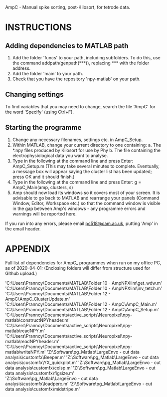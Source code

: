 AmpC - Manual spike sorting, post-Kilosort, for tetrode data. 

# INSTRUCTIONS

## Adding dependencies to MATLAB path
1. Add the folder 'funcs' to your path, including subfolders. To do this, use the 
   command addpath(genpath(***)), replacing *** with the folder address. 
2. Add the folder 'main' to your path. 	
3. Check that you have the repository 'npy-matlab' on your path. 

## Changing settings
To find variables that you may need to change, search the file 'AmpC' for the word 'Specify' 
(using Ctrl+F). 

## Starting the programme
1. Change any necessary filenames, settings etc. in AmpC_Setup. 
2. Within MATLAB, change your current directory to one containing:
	a. The *.npy files produced by Kilosort for use by Phy
	b. The file containing the electrophysiological data you want to analyse. 
3. Type in the following at the command line and press Enter:
	AmpC_Setup.m
   (This may take several minutes to complete. Eventually, a message box will appear saying the cluster list 
   has been updated; press OK and it should finish.) 
4. Type in the following at the command line and press Enter:
	g = AmpC_Main(amp, clusters, s)
5. Amp should now load its windows so it covers most of your screen. It is advisable to go back to MATLAB 
and rearrange your panels (Command Window, Editor, Workspace etc.) so that the command window is visible in 
the gap between Amp's windows - any programme errors and warnings will be reported here. 

If you run into any errors, please email pc518@cam.ac.uk, putting 'Amp' in the email header. 

# APPENDIX

Full list of dependencies for AmpC_ programmes when run on my office PC, as of 2020-04-01:
(Enclosing folders will differ from structure used for Github upload.)

'C:\Users\Prannoy\Documents\MATLAB\Folder 10 - AmpNPXlim\get_wdw.m'
'C:\Users\Prannoy\Documents\MATLAB\Folder 10 - AmpNPXlim\inv_tetch.m'
'C:\Users\Prannoy\Documents\MATLAB\Folder 12 - AmpC\AmpC_ClusterUpdate.m'
'C:\Users\Prannoy\Documents\MATLAB\Folder 12 - AmpC\AmpC_Main.m'
'C:\Users\Prannoy\Documents\MATLAB\Folder 12 - AmpC\AmpC_Setup.m'
'C:\Users\Prannoy\Documents\active_scripts\Neuropixel\npy-matlab\constructNPYheader.m'
'C:\Users\Prannoy\Documents\active_scripts\Neuropixel\npy-matlab\readNPY.m'
'C:\Users\Prannoy\Documents\active_scripts\Neuropixel\npy-matlab\readNPYheader.m'
'C:\Users\Prannoy\Documents\active_scripts\Neuropixel\npy-matlab\writeNPY.m'
'Z:\Software\pg_Matlab\LargeEnvo - cut data analysis\customfx\Beeper.m'
'Z:\Software\pg_Matlab\LargeEnvo - cut data analysis\customfx\YX_quickplot.m'
'Z:\Software\pg_Matlab\LargeEnvo - cut data analysis\customfx\colsp.m'
'Z:\Software\pg_Matlab\LargeEnvo - cut data analysis\customfx\figsize.m'	
'Z:\Software\pg_Matlab\LargeEnvo - cut data analysis\customfx\loadperc.m'
'Z:\Software\pg_Matlab\LargeEnvo - cut data analysis\customfx\midstripe.m'